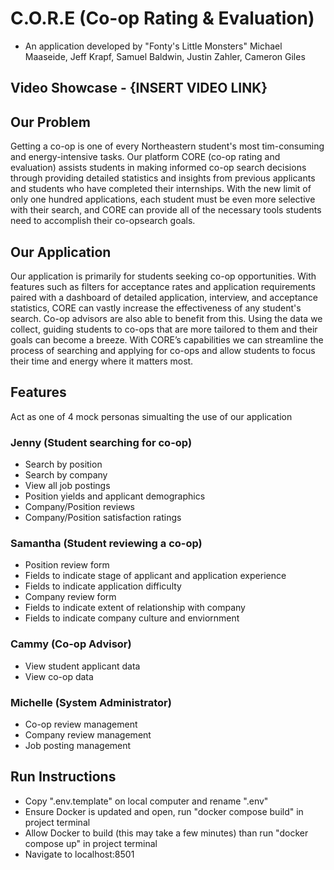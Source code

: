 # C.O.R.E (Co-op Rating & Evaluation) 
- An application developed by "Fonty's Little Monsters"
 Michael Maaseide, Jeff Krapf, Samuel Baldwin, Justin Zahler, Cameron Giles

## Video Showcase - {INSERT VIDEO LINK}

## Our Problem 

Getting a co-op is one of every Northeastern student's most tim-consuming and energy-intensive tasks. Our platform CORE (co-op rating and evaluation) assists students in making informed co-op search decisions
through providing detailed statistics and insights from previous applicants and students who have completed their internships. With the new limit of only one hundred applications, each student must be even more selective
with their search, and CORE can provide all of the necessary tools students need to accomplish their co-opsearch goals.

## Our Application

Our application is primarily for students seeking co-op opportunities. With features such as filters for acceptance rates and application requirements paired with a dashboard of detailed application, interview, and acceptance statistics, CORE can vastly increase the effectiveness of any student's search. Co-op advisors are also able to benefit from this. Using the data we collect, guiding students to co-ops that are more tailored to them and their goals can become a breeze. With CORE’s capabilities we can streamline the process of searching and applying for co-ops and allow students to focus their time and energy where it matters most.

## Features 

Act as one of 4 mock personas simualting the use of our application

### Jenny (Student searching for co-op)
- Search by position
- Search by company
- View all job postings
- Position yields and applicant demographics 
- Company/Position reviews
- Company/Position satisfaction ratings

### Samantha (Student reviewing a co-op)
- Position review form
- Fields to indicate stage of applicant and application experience
- Fields to indicate application difficulty
- Company review form
- Fields to indicate extent of relationship with company
- Fields to indicate company culture and enviornment

### Cammy (Co-op Advisor)
- View student applicant data
- View co-op data

### Michelle (System Administrator)
- Co-op review management
- Company review management
- Job posting management

## Run Instructions 

- Copy ".env.template" on local computer and rename ".env"
- Ensure Docker is updated and open, run "docker compose build" in project terminal 
- Allow Docker to build (this may take a few minutes) than run "docker compose up" in project terminal
- Navigate to localhost:8501 


